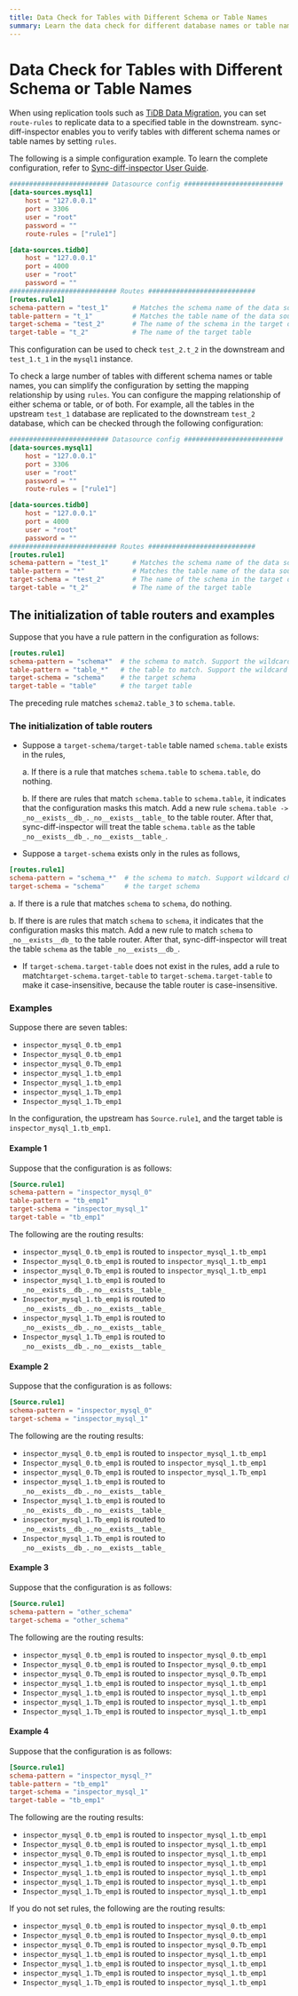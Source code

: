 ```yaml
---
title: Data Check for Tables with Different Schema or Table Names
summary: Learn the data check for different database names or table names.
---
```


# Data Check for Tables with Different Schema or Table Names

When using replication tools such as [TiDB Data Migration](/dm/dm-overview.md), you can set `route-rules` to replicate data to a specified table in the downstream. sync-diff-inspector enables you to verify tables with different schema names or table names by setting `rules`.

The following is a simple configuration example. To learn the complete configuration, refer to [Sync-diff-inspector User Guide](/sync-diff-inspector/sync-diff-inspector-overview.md).

```toml
######################### Datasource config #########################
[data-sources.mysql1]
    host = "127.0.0.1"
    port = 3306
    user = "root"
    password = ""
    route-rules = ["rule1"]

[data-sources.tidb0]
    host = "127.0.0.1"
    port = 4000
    user = "root"
    password = ""
########################### Routes ###########################
[routes.rule1]
schema-pattern = "test_1"      # Matches the schema name of the data source. Supports the wildcards "*" and "?"
table-pattern = "t_1"          # Matches the table name of the data source. Supports the wildcards "*" and "?"
target-schema = "test_2"       # The name of the schema in the target database
target-table = "t_2"           # The name of the target table
```

This configuration can be used to check `test_2.t_2` in the downstream and `test_1.t_1` in the `mysql1` instance.

To check a large number of tables with different schema names or table names, you can simplify the configuration by setting the mapping relationship by using `rules`. You can configure the mapping relationship of either schema or table, or of both. For example, all the tables in the upstream `test_1` database are replicated to the downstream `test_2` database, which can be checked through the following configuration:

```toml
######################### Datasource config #########################
[data-sources.mysql1]
    host = "127.0.0.1"
    port = 3306
    user = "root"
    password = ""
    route-rules = ["rule1"]

[data-sources.tidb0]
    host = "127.0.0.1"
    port = 4000
    user = "root"
    password = ""
########################### Routes ###########################
[routes.rule1]
schema-pattern = "test_1"      # Matches the schema name of the data source. Supports the wildcards "*" and "?".
table-pattern = "*"            # Matches the table name of the data source. Supports the wildcards "*" and "?".
target-schema = "test_2"       # The name of the schema in the target database
target-table = "t_2"           # The name of the target table
```

## The initialization of table routers and examples

Suppose that you have a rule pattern in the configuration as follows:

```toml
[routes.rule1]
schema-pattern = "schema*"  # the schema to match. Support the wildcard characters "*" and "?".
table-pattern = "table_*"   # the table to match. Support the wildcard characters "*" and "?".
target-schema = "schema"    # the target schema
target-table = "table"      # the target table
```

The preceding rule matches `schema2.table_3` to `schema.table`.

### The initialization of table routers

* Suppose a `target-schema/target-table` table named `schema.table` exists in the rules,

    a. If there is a rule that matches `schema.table` to `schema.table`, do nothing.

    b. If there are rules that match `schema.table` to `schema.table`, it indicates that the configuration masks this match. Add a new rule `schema.table -> _no__exists__db_._no__exists__table_` to the table router. After that, sync-diff-inspector will treat the table `schema.table` as the table `_no__exists__db_._no__exists__table_`.

* Suppose a `target-schema` exists only in the rules as follows,

```toml
[routes.rule1]
schema-pattern = "schema_*"  # the schema to match. Support wildcard characters * and ?.
target-schema = "schema"     # the target schema
```

a. If there is a rule that matches `schema` to `schema`, do nothing.

b. If there is are rules that match `schema` to `schema`, it indicates that the configuration masks this match. Add a new rule to match `schema` to `_no__exists__db_` to the table router. After that, sync-diff-inspector will treat the table `schema` as the table `_no__exists__db_`.

* If `target-schema.target-table` does not exist in the rules, add a rule to match`target-schema.target-table` to `target-schema.target-table` to make it case-insensitive, because the table router is case-insensitive.

### Examples

Suppose there are seven tables:

- `inspector_mysql_0.tb_emp1`
- `Inspector_mysql_0.tb_emp1`
- `inspector_mysql_0.Tb_emp1`
- `inspector_mysql_1.tb_emp1`
- `Inspector_mysql_1.tb_emp1`
- `inspector_mysql_1.Tb_emp1`
- `Inspector_mysql_1.Tb_emp1`

In the configuration, the upstream has `Source.rule1`, and the target table is `inspector_mysql_1.tb_emp1`.

#### Example 1

Suppose that the configuration is as follows:

```toml
[Source.rule1]
schema-pattern = "inspector_mysql_0"
table-pattern = "tb_emp1"
target-schema = "inspector_mysql_1"
target-table = "tb_emp1"
```

The following are the routing results:

- `inspector_mysql_0.tb_emp1` is routed to `inspector_mysql_1.tb_emp1`
- `Inspector_mysql_0.tb_emp1` is routed to `inspector_mysql_1.tb_emp1`
- `inspector_mysql_0.Tb_emp1` is routed to `inspector_mysql_1.tb_emp1`
- `inspector_mysql_1.tb_emp1` is routed to `_no__exists__db_._no__exists__table_`
- `Inspector_mysql_1.tb_emp1` is routed to `_no__exists__db_._no__exists__table_`
- `inspector_mysql_1.Tb_emp1` is routed to `_no__exists__db_._no__exists__table_`
- `Inspector_mysql_1.Tb_emp1` is routed to `_no__exists__db_._no__exists__table_`

#### Example 2

Suppose that the configuration is as follows:

```toml
[Source.rule1]
schema-pattern = "inspector_mysql_0"
target-schema = "inspector_mysql_1"
```

The following are the routing results:

- `inspector_mysql_0.tb_emp1` is routed to `inspector_mysql_1.tb_emp1`
- `Inspector_mysql_0.tb_emp1` is routed to `inspector_mysql_1.tb_emp1`
- `inspector_mysql_0.Tb_emp1` is routed to `inspector_mysql_1.Tb_emp1`
- `inspector_mysql_1.tb_emp1` is routed to `_no__exists__db_._no__exists__table_`
- `Inspector_mysql_1.tb_emp1` is routed to `_no__exists__db_._no__exists__table_`
- `inspector_mysql_1.Tb_emp1` is routed to `_no__exists__db_._no__exists__table_`
- `Inspector_mysql_1.Tb_emp1` is routed to `_no__exists__db_._no__exists__table_`

#### Example 3

Suppose that the configuration is as follows:

```toml
[Source.rule1]
schema-pattern = "other_schema"
target-schema = "other_schema"
```

The following are the routing results:

- `inspector_mysql_0.tb_emp1` is routed to `inspector_mysql_0.tb_emp1`
- `Inspector_mysql_0.tb_emp1` is routed to `Inspector_mysql_0.tb_emp1`
- `inspector_mysql_0.Tb_emp1` is routed to `inspector_mysql_0.Tb_emp1`
- `inspector_mysql_1.tb_emp1` is routed to `inspector_mysql_1.tb_emp1`
- `Inspector_mysql_1.tb_emp1` is routed to `inspector_mysql_1.tb_emp1`
- `inspector_mysql_1.Tb_emp1` is routed to `inspector_mysql_1.tb_emp1`
- `Inspector_mysql_1.Tb_emp1` is routed to `inspector_mysql_1.tb_emp1`

#### Example 4

Suppose that the configuration is as follows:

```toml
[Source.rule1]
schema-pattern = "inspector_mysql_?"
table-pattern = "tb_emp1"
target-schema = "inspector_mysql_1"
target-table = "tb_emp1"
```

The following are the routing results:

- `inspector_mysql_0.tb_emp1` is routed to `inspector_mysql_1.tb_emp1`
- `Inspector_mysql_0.tb_emp1` is routed to `inspector_mysql_1.tb_emp1`
- `inspector_mysql_0.Tb_emp1` is routed to `inspector_mysql_1.tb_emp1`
- `inspector_mysql_1.tb_emp1` is routed to `inspector_mysql_1.tb_emp1`
- `Inspector_mysql_1.tb_emp1` is routed to `inspector_mysql_1.tb_emp1`
- `inspector_mysql_1.Tb_emp1` is routed to `inspector_mysql_1.tb_emp1`
- `Inspector_mysql_1.Tb_emp1` is routed to `inspector_mysql_1.tb_emp1`

If you do not set rules, the following are the routing results:

- `inspector_mysql_0.tb_emp1` is routed to `inspector_mysql_0.tb_emp1`
- `Inspector_mysql_0.tb_emp1` is routed to `Inspector_mysql_0.tb_emp1`
- `inspector_mysql_0.Tb_emp1` is routed to `inspector_mysql_0.Tb_emp1`
- `inspector_mysql_1.tb_emp1` is routed to `inspector_mysql_1.tb_emp1`
- `Inspector_mysql_1.tb_emp1` is routed to `inspector_mysql_1.tb_emp1`
- `inspector_mysql_1.Tb_emp1` is routed to `inspector_mysql_1.tb_emp1`
- `Inspector_mysql_1.Tb_emp1` is routed to `inspector_mysql_1.tb_emp1`
